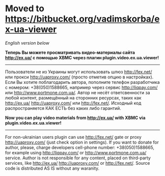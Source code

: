 # Moved to https://bitbucket.org/vadimskorba/ex-ua-viewer #


_English version below_

**Теперь Вы можете просматривать видео-материалы сайта http://ex.ua/ с помощью XBMC через плагин plugin.video.ex.ua.viewer!**

---

Пользователи не из Украины могут использовать шлюз http://fex.net/ или прокси http://uaproxy.com/ (просто отметив опцию в настройках).
Если Вы хотите поблагодарить автора, пополните телефон разработчика с номером:
+38(050)1588665, например через сервис http://liqpay.com/ или http://www.portmone.com.ua/. Автор не несёт ответсвенности за любой контент, размещённый на сторонних ресурсах, таких как http://ex.ua/ http://uaproxy.com/ или http://fex.net/. Исходный код распространяется КАК ЕСТЬ без каких либо гарантий.

**Now you can play video materials from http://ex.ua/ with XBMC via plugin.video.ex.ua.viewer!**

---

For non-ukrainian users plugin can use http://fex.net/ gate or proxy http://uaproxy.com/ (just check option in settings).
If you want to donate for author, please, charge developers cell-phone number:
+38(050)1588665, for example using http://liqpay.com/ or http://www.portmone.com.ua/ service. Author is not responsible for any content, placed on third-party services, like http://ex.ua/ http://uaproxy.com/ or http://fex.net/. Source code is distributed AS IS without any waranity.